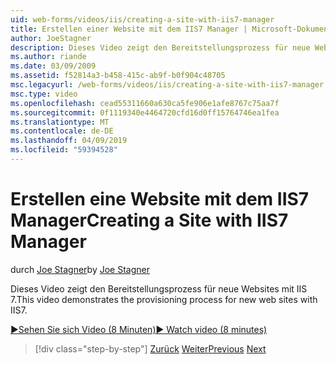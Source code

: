 ```yaml
---
uid: web-forms/videos/iis/creating-a-site-with-iis7-manager
title: Erstellen einer Website mit dem IIS7 Manager | Microsoft-Dokumentation
author: JoeStagner
description: Dieses Video zeigt den Bereitstellungsprozess für neue Websites mit IIS 7.
ms.author: riande
ms.date: 03/09/2009
ms.assetid: f52814a3-b458-415c-ab9f-b0f904c48705
msc.legacyurl: /web-forms/videos/iis/creating-a-site-with-iis7-manager
msc.type: video
ms.openlocfilehash: cead55311660a630ca5fe906e1afe8767c75aa7f
ms.sourcegitcommit: 0f1119340e4464720cfd16d0ff15764746ea1fea
ms.translationtype: MT
ms.contentlocale: de-DE
ms.lasthandoff: 04/09/2019
ms.locfileid: "59394528"
---
```

# <a name="creating-a-site-with-iis7-manager"></a><span data-ttu-id="dd072-103">Erstellen eine Website mit dem IIS7 Manager</span><span class="sxs-lookup"><span data-stu-id="dd072-103">Creating a Site with IIS7 Manager</span></span>

<span data-ttu-id="dd072-104">durch [Joe Stagner](https://github.com/JoeStagner)</span><span class="sxs-lookup"><span data-stu-id="dd072-104">by [Joe Stagner](https://github.com/JoeStagner)</span></span>

<span data-ttu-id="dd072-105">Dieses Video zeigt den Bereitstellungsprozess für neue Websites mit IIS 7.</span><span class="sxs-lookup"><span data-stu-id="dd072-105">This video demonstrates the provisioning process for new web sites with IIS7.</span></span>

[<span data-ttu-id="dd072-106">&#9654;Sehen Sie sich Video (8 Minuten)</span><span class="sxs-lookup"><span data-stu-id="dd072-106">&#9654; Watch video (8 minutes)</span></span>](https://channel9.msdn.com/Blogs/ASP-NET-Site-Videos/creating-a-site-with-iis7-manager)

> [!div class="step-by-step"]
> <span data-ttu-id="dd072-107">[Zurück](troubleshooting-production-aspnet-apps.md)
> [Weiter](installing-ftp7.md)</span><span class="sxs-lookup"><span data-stu-id="dd072-107">[Previous](troubleshooting-production-aspnet-apps.md)
[Next](installing-ftp7.md)</span></span>
